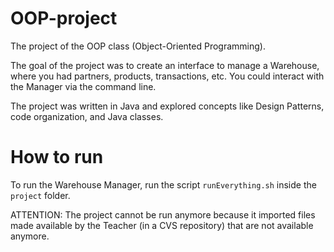 # OOP-project

The project of the OOP class (Object-Oriented Programming).

The goal of the project was to create an interface to manage a Warehouse, where you had partners, products, transactions, etc.
You could interact with the Manager via the command line.

The project was written in Java and explored concepts like Design Patterns, code organization, and Java classes.

# How to run

To run the Warehouse Manager, run the script `runEverything.sh` inside the `project` folder.  

ATTENTION: The project cannot be run anymore because it imported files made available by the Teacher (in a CVS repository) that are not available anymore.
